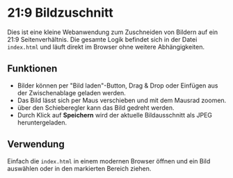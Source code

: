 # 21:9 Bildzuschnitt

Dies ist eine kleine Webanwendung zum Zuschneiden von Bildern auf ein 21:9 Seitenverhältnis. Die gesamte Logik befindet sich in der Datei `index.html` und läuft direkt im Browser ohne weitere Abhängigkeiten.

## Funktionen
* Bilder können per "Bild laden"-Button, Drag & Drop oder Einfügen aus der Zwischenablage geladen werden.
* Das Bild lässt sich per Maus verschieben und mit dem Mausrad zoomen.
* über den Schieberegler kann das Bild gedreht werden.
* Durch Klick auf **Speichern** wird der aktuelle Bildausschnitt als JPEG heruntergeladen.

## Verwendung
Einfach die `index.html` in einem modernen Browser öffnen und ein Bild auswählen oder in den markierten Bereich ziehen.

